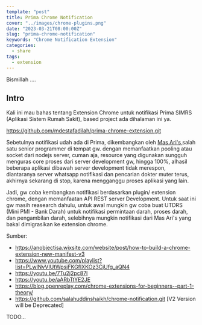 ```yaml
---
template: "post"
title: Prima Chrome Notification
cover: "../images/chrome-plugins.png"
date: "2023-03-21T08:00:00Z"
slug: "prima-chrome-notification"
keywords: "Chrome Notification Extension"
categories:
  - share
tags:
  - extension
---
```


Bismillah ....

## Intro

Kali ini mau bahas tentang Extension Chrome untuk notifikasi Prima SIMRS (Aplikasi Sistem Rumah Sakit), based project ada dihalaman ini ya.

https://github.com/mdestafadilah/prima-chrome-extension.git

Sebetulnya notifikasi udah ada di Prima, dikembangkan oleh [Mas Ari's ](https://github.com/siaris) salah satu senior programmer di tempat gw. dengan memanfaatkan pooling atau socket dari nodejs server, cuman aja, resource yang digunakan sungguh menguras core proses dari server development gw, hingga 100%, alhasil beberapa aplikasi dibawah server development tidak merespon, diantaranya server whatsapp notifikasi dan pencarian dokter muter terus, akhirnya sekarang di stop, karena mengganggu proses aplikasi yang lain.

Jadi, gw coba kembangkan notifikasi berdasarkan plugin/ extension chrome, dengan memanfaatan API REST server Development. Untuk saat ini gw masih reasearch dahulu, untuk awal mungkin gw coba buat UTDRS (Mini PMI - Bank Darah) untuk notifikasi permintaan darah, proses darah, dan pengambilan darah, selebihnya mungkin notifikasi dari Mas Ari's yang bakal dimigrasikan ke extension chrome.

Sumber:

- https://anobjectisa.wixsite.com/website/post/how-to-build-a-chrome-extension-new-manifest-v3
- https://www.youtube.com/playlist?list=PLwlNvVIUtWpsjFKGfIXKOz3CjUfg_aQN4
- https://youtu.be/7Tu2j2pc87I
- https://youtu.be/aARbTtYE2JE
- https://blog.openreplay.com/chrome-extensions-for-beginners--part-1-theory/
- https://github.com/salahuddinshaikh/chrome-notification.git [V2 Version will be Deprecated]

TODO...